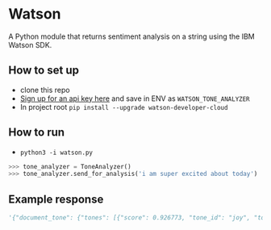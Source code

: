 # Watson   

A Python module that returns sentiment analysis on a string using the IBM Watson SDK.

## How to set up   
* clone this repo
* [Sign up for an api key here](https://cloud.ibm.com/apidocs/tone-analyzer) and save in ENV as `WATSON_TONE_ANALYZER`
* In project root `pip install --upgrade watson-developer-cloud`

## How to run  
* `python3 -i watson.py `   
```python
>>> tone_analyzer = ToneAnalyzer()
>>> tone_analyzer.send_for_analysis('i am super excited about today')
```

## Example response   
```python
'{"document_tone": {"tones": [{"score": 0.926773, "tone_id": "joy", "tone_name": "Joy"}, {"score": 0.75152, "tone_id": "tentative", "tone_name": "Tentative"}]}}'
```
